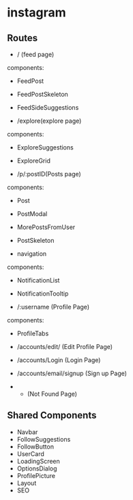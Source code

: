 # instagram

## Routes

- / (feed page)

components:

- FeedPost
- FeedPostSkeleton
- FeedSideSuggestions

- /explore(explore page)

components:

- ExploreSuggestions
- ExploreGrid

- /p/:postID(Posts page)

components:

- Post
- PostModal
- MorePostsFromUser
- PostSkeleton

- navigation

components:

- NotificationList
- NotificationTooltip

- /:username (Profile Page)

components:

- ProfileTabs

- /accounts/edit/ (Edit Profile Page)
- /accounts/Login (Login Page)
- /accounts/email/signup (Sign up Page)
- - (Not Found Page)

## Shared Components

- Navbar
- FollowSuggestions
- FollowButton
- UserCard
- LoadingScreen
- OptionsDialog
- ProfilePicture
- Layout
- SEO
